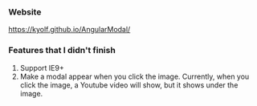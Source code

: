 ### Website
https://kyolf.github.io/AngularModal/

### Features that I didn't finish
1. Support IE9+
2. Make a modal appear when you click the image. 
   Currently, when you click the image, a Youtube video will show, but it shows under the image. 
